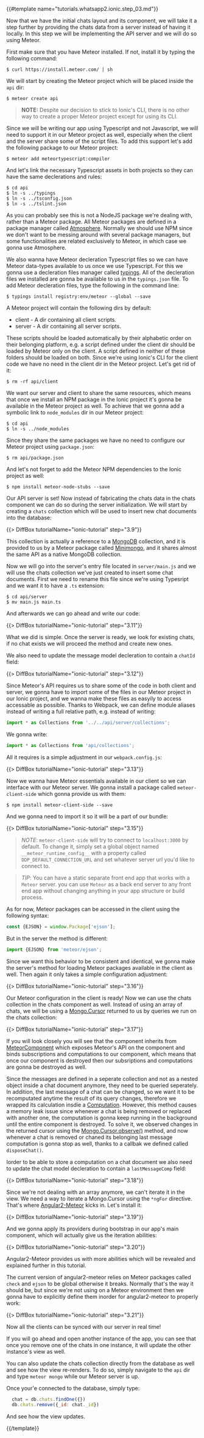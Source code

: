 {{#template name="tutorials.whatsapp2.ionic.step_03.md"}}

Now that we have the initial chats layout and its component, we will take it a step further by providing the chats data from a server instead of having it locally. In this step we will be implementing the API server and we will do so using Meteor.

First make sure that you have Meteor installed. If not, install it by typing the following command:

    $ curl https://install.meteor.com/ | sh

We will start by creating the Meteor project which will be placed inside the `api` dir:

    $ meteor create api

> **NOTE:** Despite our decision to stick to Ionic's CLI, there is no other way to create a proper Meteor project except for using its CLI.

Since we will be writing our app using Typescript and not Javascript, we will need to support it in our Meteor project as well, especially when the client and the server share some of the script files. To add this support let's add the following package to our Meteor project:

    $ meteor add meteortypescript:compiler

And let's link the necessary Typescript assets in both projects so they can have the same declerations and rules:

    $ cd api
    $ ln -s ../typings
    $ ln -s ../tsconfig.json
    $ ln -s ../tslint.json

As you can probably see this is not a NodeJS package we're dealing with, rather than a Meteor package. All Meteor packages are defined in a package manager called [Atmosphere](atmospherejs.com). Normally we should use NPM since we don't want to be messing around with several package managers, but some functionalities are related exclusively to Meteor, in which case we gonna use Atmosphere.

We also wanna have Meteor decleration Typescript files so we can have Meteor data-types available to us once we use Typescript. For this we gonna use a decleration files manager called [typings](). All of the decleration files we installed are gonna be available to us in the `typings.json` file. To add Meteor decleration files, type the following in the command line:

    $ typings install registry:env/meteor --global --save

A Meteor project will contain the following dirs by default:

- client - A dir containing all client scripts.
- server - A dir containing all server scripts.

These scripts should be loaded automatically by their alphabetic order on their belonging platform, e.g. a script defined under the client dir should be loaded by Meteor only on the client. A script defined in neither of these folders should be loaded on both. Since we're using Ionic's CLI for the client code we have no need in the client dir in the Meteor project. Let's get rid of it:

    $ rm -rf api/client

We want our server and client to share the same resources, which means that once we install an NPM package in the Ionic project it's gonna be available in the Meteor project as well. To achieve that we gonna add a symbolic link to `node_modules` dir in our Meteor project:

    $ cd api
    $ ln -s ../node_modules

Since they share the same packages we have no need to configure our Meteor project using `package.json`:

    $ rm api/package.json

And let's not forget to add the Meteor NPM dependencies to the Ionic project as well:

    $ npm install meteor-node-stubs --save

Our API server is set! Now instead of fabricating the chats data in the chats component we can do so during the server initialization. We will start by creating a `chats` collection which will be used to insert new chat documents into the database:

{{> DiffBox tutorialName="ionic-tutorial" step="3.9"}}

This collection is actually a reference to a [MongoDB](mongodb.com) collection, and it is provided to us by a Meteor package called [Minimongo](meteor.com/mini-databases), and it shares almost the same API as a native MongoDB collection.

Now we will go into the server's entry file located in `server/main.js` and we will use the chats collection we've just created to insert some chat documents. First we need to rename this file since we're using Typesript and we want it to have a `.ts` extension:

    $ cd api/server
    $ mv main.js main.ts

And afterwards we can go ahead and write our code:

{{> DiffBox tutorialName="ionic-tutorial" step="3.11"}}

What we did is simple. Once the server is ready, we look for existing chats, if no chat exists we will proceed the method and create new ones.

We also need to update the message model decleration to contain a `chatId` field:

{{> DiffBox tutorialName="ionic-tutorial" step="3.12"}}

Since Meteor's API requires us to share some of the code in both client and server, we gonna have to import some of the files in our Meteor project in our Ionic project, and we wanna make these files as easyily to access accessable as possible. Thanks to Webpack, we can define module aliases instead of writing a full relative path, e.g. instead of writing:

```js
import * as Collections from '../../api/server/collections';
```

We gonna write:

```js
import * as Collections from 'api/collections';
```

All it requires is a simple adjustment in our `webpack.config.js`:

{{> DiffBox tutorialName="ionic-tutorial" step="3.13"}}

Now we wanna have Meteor essentials available in our client so we can interface with our Meteor server. We gonna install a package called `meteor-client-side` which gonna provide us with them:

    $ npm install meteor-client-side --save

And we gonna need to import it so it will be a part of our bundle:

{{> DiffBox tutorialName="ionic-tutorial" step="3.15"}}

> *NOTE*: `meteor-client-side` will try to connect to `localhost:3000` by default. To change it, simply set a global object named `__meteor_runtime_config__` with a property called `DDP_DEFAULT_CONNECTION_URL` and set whatever server url you'd like to connect to.

> *TIP*: You can have a static separate front end app that works with a `Meteor` server. you can use `Meteor` as a back end server to any front end app without changing anything in your app structure or build process.

As for now, Meteor packages can be accessed in the client using the following syntax:

```js
const {EJSON} = window.Package['ejson'];
```

But in the server the method is different:

```js
import {EJSON} from 'meteor/ejson';
```

Since we want this behavior to be consistent and identical, we gonna make the server's method for loading Meteor packages available in the client as well. Then again it only takes a simple configuration adjustment:

{{> DiffBox tutorialName="ionic-tutorial" step="3.16"}}

Our Meteor configuration in the client is ready! Now we can use the chats collection in the chats component as well. Instead of using an array of chats, we will be using a [Mongo.Cursor](docs.meteor.com/api/collections.html#mongo_cursor) returned to us by queries we run on the chats collection:

{{> DiffBox tutorialName="ionic-tutorial" step="3.17"}}

If you will look closely you will see that the component inherits from [MeteorComponent](angular-meteor.com/api/angular2/0.4.2/meteorComponent) which exposes Meteor's API on the component and binds subscriptions and computations to our component, which means that once our component is destroyed then our subsriptions and computations are gonna be destroyed as well.

Since the messages are defined in a seperate collection and not as a nested object inside a chat document anymore, they need to be queried seperately. In addition, the last message of a chat can be changed, so we want it to be recomputated anytime the result of its query changes, therefore we wrapped its calculation insdie a [Computation](docs.meteor.com/api/tracker.html#Tracker-autorun). However, this method causes a memory leak issue since whenever a chat is being removed or replaced with another one, the computation is gonna keep running in the background until the entire component is destroyed. To solve it, we observed changes in the returned cursor using the [Mongo.Cursor.observe()](docs.meteor.com/api/collections.html#Mongo-Cursor-observe) method, and now whenever a chat is removed or chaned its belonging last message computation is gonna stop as well, thanks to a callbak we defined called `disposeChat()`.

Iorder to be able to store a computation on a chat document we also need to update the chat model decleration to contain a `lastMessageComp` field:

{{> DiffBox tutorialName="ionic-tutorial" step="3.18"}}

Since we're not dealing with an array anymore, we can't iterate it in the view. We need a way to iterate a Mongo.Cursor using the `*ngFor` directive. That's where [Angular2-Meteor](angular-meteor.com/angular2) kicks in. Let's install it:

{{> DiffBox tutorialName="ionic-tutorial" step="3.19"}}

And we gonna apply its providers during bootstrap in our app's main component, which will actually give us the iteration abilities:

{{> DiffBox tutorialName="ionic-tutorial" step="3.20"}}

Angular2-Meteor provides us with more abilities which will be revealed and explained further in this tutorial.

The current version of angular2-meteor relies on Meteor packages called `check` and `ejson` to be global otherwise it breaks. Normally that's the way it should be, but since we're not using on a Meteor environment then we gonna have to explicitly define them inorder for angular2-meteor to properly work:

{{> DiffBox tutorialName="ionic-tutorial" step="3.21"}}

Now all the clients can be synced with our server in real time!

If you will go ahead and open another instance of the app, you can see that once you remove one of the chats in one instance, it will update the other instance's view as well.

You can also update the chats collection directly from the database as well and see how the view re-renders. To do so, simply navigate to the `api` dir and type `meteor mongo` while our Meteor server is up.

Once your'e connected to the database, simply type:

```js
  chat = db.chats.findOne({})
  db.chats.remove({_id: chat._id})
```

And see how the view updates.

{{/template}}